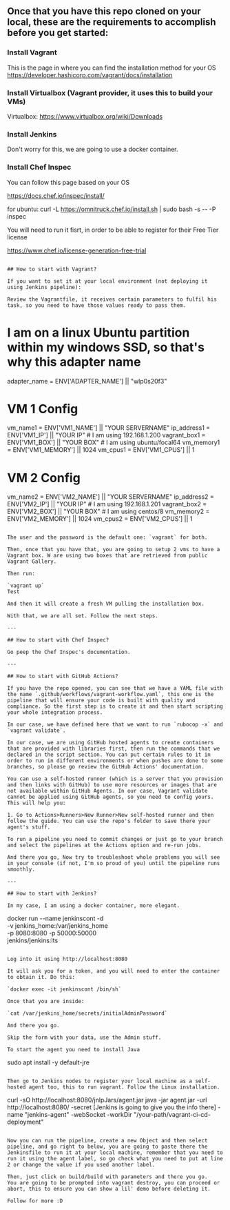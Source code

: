 ## Once that you have this repo cloned on your local, these are the requirements to accomplish before you get started: 

### Install Vagrant 

This is the page in where you can find the installation method for your OS 
https://developer.hashicorp.com/vagrant/docs/installation 

### Install Virtualbox (Vagrant provider, it uses this to build your VMs)  

Virtualbox: https://www.virtualbox.org/wiki/Downloads 

### Install Jenkins 

Don't worry for this, we are going to use a docker container.

### Install Chef Inspec 

You can follow this page based on your OS 

https://docs.chef.io/inspec/install/ 

for ubuntu: 
curl -L https://omnitruck.chef.io/install.sh | sudo bash -s -- -P inspec

You will need to run it fisrt, in order to be able to register for their Free Tier license

https://www.chef.io/license-generation-free-trial

```

## How to start with Vagrant? 

If you want to set it at your local environment (not deploying it using Jenkins pipeline): 

Review the Vagrantfile, it receives certain parameters to fulfil his task, so you need to have those values ready to pass them. 

```
# I am on a linux Ubuntu partition within my windows SSD, so that's why this adapter name
adapter_name = ENV['ADAPTER_NAME'] || "wlp0s20f3"

# VM 1 Config
vm_name1 = ENV['VM1_NAME'] || "YOUR SERVERNAME"
ip_address1 = ENV['VM1_IP'] || "YOUR IP" # I am using 192.168.1.200
vagrant_box1 = ENV['VM1_BOX'] || "YOUR BOX" # I am using ubuntu/focal64
vm_memory1 = ENV['VM1_MEMORY'] || 1024
vm_cpus1 = ENV['VM1_CPUS'] || 1

# VM 2 Config
vm_name2 = ENV['VM2_NAME'] || "YOUR SERVERNAME"
ip_address2 = ENV['VM2_IP'] || "YOUR IP" # I am using 192.168.1.201
vagrant_box2 = ENV['VM2_BOX'] || "YOUR BOX" # I am using centos/8
vm_memory2 = ENV['VM2_MEMORY'] || 1024
vm_cpus2 = ENV['VM2_CPUS'] || 1
```

The user and the password is the default one: `vagrant` for both.

Then, once that you have that, you are going to setup 2 vms to have a Vagrant box. W are using two boxes that are retrieved from public Vagrant Gallery.  

Then run: 

`vagrant up`  
Test

And then it will create a fresh VM pulling the installation box.  

With that, we are all set. Follow the next steps.  

---

## How to start with Chef Inspec? 

Go peep the Chef Inspec's documentation. 

---

## How to start with GitHub Actions? 

If you have the repo opened, you can see that we have a YAML file with the name `.github/workflows/vagrant-workflow.yaml`, this one is the pipeline that will ensure your code is built with quality and compliance. So the first step is to create it and then start scripting your whole integration process. 

In our case, we have defined here that we want to run `rubocop -x` and `vagrant validate`.

In our case, we are using GitHub hosted agents to create containers that are provided with libraries first, then run the commands that we declared in the script section. You can put certain rules to it in order to run in different environments or when pushes are done to some branches, so please go review the GitHub Actions' documentation. 

You can use a self-hosted runner (which is a server that you provision and then links with GitHub) to use more resources or images that are not available within GitHub Agents. In our case, Vagrant validate cannot be applied using GitHub agents, so you need to config yours. This will help you:

1. Go to Actions>Runners>New Runner>New self-hosted runner and then follow the guide. You can use the repo's folder to save there your agent's stuff.

To run a pipeline you need to commit changes or just go to your branch and select the pipelines at the Actions option and re-run jobs. 

And there you go, Now try to troubleshoot whole problems you will see in your console (if not, I'm so proud of you) until the pipeline runs smoothly. 

---

## How to start with Jenkins? 

In my case, I am using a docker container, more elegant. 

``` 
docker run --name jenkinscont -d \
    -v jenkins_home:/var/jenkins_home \
    -p 8080:8080 -p 50000:50000 \
    jenkins/jenkins:lts 
``` 

Log into it using http://localhost:8080

It will ask you for a token, and you will need to enter the container to obtain it. Do this:

`docker exec -it jenkinscont /bin/sh`

Once that you are inside:

`cat /var/jenkins_home/secrets/initialAdminPassword`

And there you go.

Skip the form with your data, use the Admin stuff.

To start the agent you need to install Java

```
sudo apt install -y default-jre
```

Then go to Jenkins nodes to register your local machine as a self-hosted agent too, this to run vagrant. Follow the Linux installation.

```
curl -sO http://localhost:8080/jnlpJars/agent.jar
java -jar agent.jar -url http://localhost:8080/ -secret [Jenkins is going to give you the info there] -name "jenkins-agent" -webSocket -workDir "/your-path/vagrant-ci-cd-deployment"

```

Now you can run the pipeline, create a new Object and then select pipeline, and go right to below, you are going to paste there the Jenkinsfile to run it at your local machine, remember that you need to run it using the agent label, so go check what you need to put at line 2 or change the value if you used another label.

Then, just click on build/build with parameters and there you go.
You are going to be prompted into vagrant destroy, you can proceed or abort, this to ensure you can show a lil' demo before deleting it.

Follow for more :D
